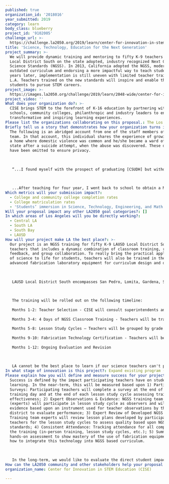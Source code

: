 ```yaml
---
published: true
organization_id: '2018016'
year_submitted: 2019
category: learn
body_class: blueberry
project_id: '9102005'
challenge_url: >-
  https://challenge.la2050.org/2019/learn/center-for-innovation-in-stem-education-cise/
title: 'Science, Technology, Education for the Next Generation'
project_summary: >-
  We will provide dynamic training and mentoring to fifty K-9 teachers in LAUSD
  Local District South on the state adopted, industry recognized Next Generation
  Science Standards (NGSS). In 2013, California adopted the NGSS, modernizing an
  outdated curriculum and endorsing a more impactful way to teach students. Six
  years later, implementation is still uneven with limited teacher training in
  L.A. Teachers trained on the new standards will inspire and enable their
  students to pursue STEM careers.
project_image: >-
  https://images.la2050.org/challenge/2019/learn/2048-wide/center-for-innovation-in-stem-education-cise.jpg
project_video: ''
What does your organization do?: >-
  CISE brings STEM to the forefront of K-16 education by partnering with
  schools, community colleges, philanthropic and industry leaders to enable
  transformative and inspiring learning experiences.
Please list the organizations collaborating on this proposal.: The Los Angeles Coalition for the Economy & Jobs
Briefly tell us a story that demonstrates how your organization turns inspiration into impact.: >-
  The following is an abridged account from one of the staff members of the CISE
  team. In that account, this individual shares the experience of growing up in
  a home where domestic violence was common and he/she became a ward of the
  state after a suicide attempt, when the abuse was discovered. These details
  have been omitted to ensure privacy.
   
   
   
   “...I found myself with the prospect of graduating [CSUDH] but without a clue of what my next steps would be. This is when I met Dr. Hamdan, my current Director and mentor. He encouraged me to become a math teacher, because I minored in math and because there was a shortage of individuals like me in the field. Some people have credited my success to my resilience but I know better. It is due to the educators that knew my story and didn’t lower the bar for me, out of pity. Dr. Hamdan was able to see my potential, even before I could see it, rather than the broken young adult that others saw. Although my story is difficult to tell, today I write it in order to acknowledge the impact that the MISTI and TTT program, which Dr. Hamdan accepted me to, had on my success. The programs provided me with support and guidance and surrounded me with good people. This may not sound like a lot but for someone who is the first to attend college, it is the difference between making it or not making it to the finish line...
   
   
   
   ...After teaching for four year, I went back to school to obtain a Masters in Educational Leadership. Upon graduating, I reached out to Dr. Hamdan for assistance in securing a vice-principal position. To my surprise, he offered me a position on his team. Dr. Hamdan never lowered his expectations and always pushed me to be the best in all I did. It was his demand that I produced the best that prepared me for my current role. In my current role, my realm of influence is more than I could have ever imagined and more than anyone ever expected from me. So I end with a sincere thank you to Dr. Hamdan (and his team), and to other critical mentors, for believing in me and for having high expectations for me.”
Which metrics will your submission impact?:
  - College and community college completion rates
  - College matriculation rates
  - 'Students’ immersion in Science, Technology, Engineering, and Math content'
Will your proposal impact any other LA2050 goal categories?: []
In which areas of Los Angeles will you be directly working?:
  - Central LA
  - South LA
  - South Bay
  - LAUSD
How will your project make LA the best place?: >-
  Our project is an NGSS training for fifty K-9 LAUSD Local District South
  teachers that includes a dynamic combination of classroom training, real-time
  feedback, and group collaboration. To really bring the practical application
  of science to life for students, teachers will also be trained in the use of
  advanced fabrication laboratory equipment for curriculum design and delivery. 
   
   
   
   LAUSD Local District South encompasses San Pedro, Lomita, Gardena, South LA, and South Central LA. We chose this district because of limited implementation and the largest achievement gaps in science among student groups are defined by race and income. LAUSD enrollment is 90% students of color and 80% are socioeconomically disadvantaged. Within Local District South, we will recruit teachers mainly from schools who have a "STEAM Academy" and/or "STEAM Lab". Additionally, we will guide schools that have a "STEAM Lab" on how to furnish the lab and make it operational to develop their own capacity to manage and operate the lab, engaging students in advanced fabrication technology. 
   
   
   
   The training will be rolled out on the following timeline:
   
   Months 1-2: Teacher Selection - CISE will consult superintendents and STEM/STEAM coordinators to identify which schools will most benefit from training. Principals at selected schools will recommend 2-3 teachers.
   
   Months 3-4: 4 Days of NGSS Classroom Training - Teachers will be trained on the conceptual and instructional shifts from the current standards. They will learn the three dimensions of NGSS, analyze lesson plans, and break down new performance expectations. 
   
   Months 5-8: Lesson Study Cycles — Teachers will be grouped by grade level and work closely with an NGSS Expert to identify a focus based on student data and co-develop an NGSS aligned lesson. Teams of trainees will engage in collaborative planning-teaching-observation of learning, followed by lesson evaluation and refinement. Experts will lead a debrief to inform next steps and guide a second round of lesson study.
   
   Months 9-10: Fabrication Technology Certification - Teachers will be trained to use advanced fabrication equipment, such as 3D printers, Vinyl cutters, Laser Cutters, and CNC Routers, and to incorporate the engineering practices into their science lessons. With expert guidance, teachers will develop a unit of instruction that is NGSS aligned and demonstrates their ability to incorporate fabrication technology into their instruction.
   
   Months 1-12: Ongoing Evaluation and Revision 
   
   
   
   LA cannot be the best place to learn if our science teachers can't prepare students for college, careers and citizenship. Limited NGSS implementation is troubling in California where only 24% of 4th and 8th graders test proficient on the National Assessment of Education Progress in Science. We have trained 100 teachers with 50 more currently in training. The feedback has been outstanding with the majority highly rating its effectiveness and 100% willing to recommend it to peers.
In what stage of innovation is this project?: Expand existing program (expanding and continuing ongoing successful projects)
Please explain how you will define and measure success for your project.: >-
  Success is defined by the impact participating teachers have on student
  learning. In the near-term, this will be measured based upon 1) Participant
  Surveys: Participating teachers will complete a survey at the end of each
  training day and at the end of each lesson study cycle assessing training
  effectiveness; 2) Expert Observations & Evidence: NGSS training team members
  (experts) will participate in lesson study cycle as observers and will gather
  evidence based upon an instrument used for teacher observations by the
  district to evaluate performance; 3) Expert Review of Developed NGSS Lessons:
  Training team experts will review lesson plans developed by participating
  teachers for the lesson study cycles to assess quality based upon NGSS
  standards; 4) Consistent Attendance: Tracking attendance for all components of
  the training (in-person training, lesson study cycles, etc.); 5) Summative
  hands-on assessment to show mastery of the use of fabrication equipment and
  how to integrate this technology into NGSS based curriculum.
   
   
   
   In the long-term, we would like to evaluate the direct student impact on quantitative metrics such as performance on standardized tests and qualitative metrics such as enthusiasm for and confidence in pursuing STEM related fields. We will be in a position to pursue this type of evaluation after the initial spring 2018 pilot group of 50 teachers has had the opportunity to teach according to the new standards for a full year (fall 2018- spring 2019).
How can the LA2050 community and other stakeholders help your proposal succeed?: []
organization_name: Center for Innovation in STEM Education (CISE)

---
```

